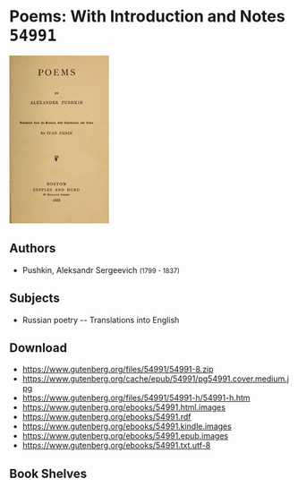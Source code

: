 # Poems: With Introduction and Notes <kbd>54991</kbd>

![](./cover.medium.jpg "")

## Authors


 - Pushkin, Aleksandr Sergeevich <small>(1799 - 1837)</small>

## Subjects


 - Russian poetry -- Translations into English

## Download


 - https://www.gutenberg.org/files/54991/54991-8.zip
 - https://www.gutenberg.org/cache/epub/54991/pg54991.cover.medium.jpg
 - https://www.gutenberg.org/files/54991/54991-h/54991-h.htm
 - https://www.gutenberg.org/ebooks/54991.html.images
 - https://www.gutenberg.org/ebooks/54991.rdf
 - https://www.gutenberg.org/ebooks/54991.kindle.images
 - https://www.gutenberg.org/ebooks/54991.epub.images
 - https://www.gutenberg.org/ebooks/54991.txt.utf-8

## Book Shelves


